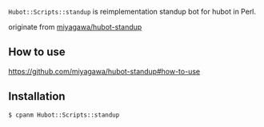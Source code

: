 `Hubot::Scripts::standup` is reimplementation standup bot for hubot in
Perl.

originate from [miyagawa/hubot-standup](https://github.com/miyagawa/hubot-standup)

## How to use ##

https://github.com/miyagawa/hubot-standup#how-to-use

## Installation ##

    $ cpanm Hubot::Scripts::standup

